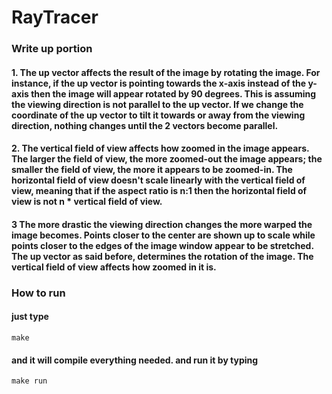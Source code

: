 # RayTracer
### Write up portion
#### 1. The up vector affects the result of the image by rotating the image. For instance, if the up vector is pointing towards the x-axis instead of the y-axis then the image will appear rotated by 90 degrees. This is assuming the viewing direction is not parallel to the up vector. If we change the coordinate of the up vector to tilt it towards or away from the viewing direction, nothing changes until the 2 vectors become parallel.

#### 2. The vertical field of view affects how zoomed in the image appears. The larger the field of view, the more zoomed-out the image appears; the smaller the field of view, the more it appears to be zoomed-in. The horizontal field of view doesn't scale linearly with the vertical field of view, meaning that if the aspect ratio is n:1 then the horizontal field of view is not n * vertical field of view.  

#### 3 The more drastic the viewing direction changes the more warped the image becomes. Points closer to the center are shown up to scale while points closer to the edges of the image window appear to be stretched. The up vector as said before, determines the rotation of the image. The vertical field of view affects how zoomed in it is.


### How to run
#### just type 
```make```
#### and it will compile everything needed. and run it by typing 
```make run```
